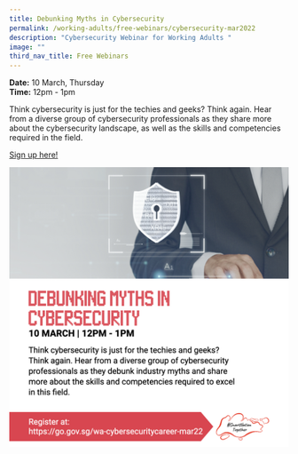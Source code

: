```yaml
---
title: Debunking Myths in Cybersecurity
permalink: /working-adults/free-webinars/cybersecurity-mar2022
description: "Cybersecurity Webinar for Working Adults "
image: ""
third_nav_title: Free Webinars
---
```

**Date:** 10 March, Thursday
<br> **Time:** 12pm - 1pm

Think cybersecurity is just for the techies and geeks? Think again. Hear from a diverse group of cybersecurity professionals as they share more about the cybersecurity landscape, as well as the skills and competencies required in the field. 

[Sign up here!](https://go.gov.sg/wa-cybersecuritycareer-mar22)

![Cybersecurity Webinar for Working Adults](/images/WA-mar-cybersecurity.jpeg)